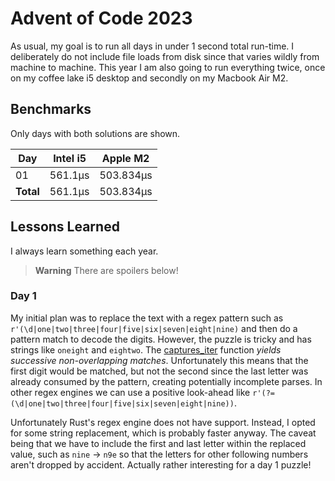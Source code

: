 # Advent of Code 2023

As usual, my goal is to run all days in under 1 second total run-time. I deliberately do not include file loads from disk since that varies wildly from machine to machine. This year I am also going to run everything twice, once on my coffee lake i5 desktop and secondly on my Macbook Air M2. 


## Benchmarks

Only days with both solutions are shown.

| Day       | Intel i5 | Apple M2  |
|-----------|----------|-----------|
| 01        | 561.1µs  | 503.834µs |
| **Total** | 561.1µs  | 503.834µs |

## Lessons Learned

I always learn something each year.

> **Warning** There are spoilers below!

### Day 1

My initial plan was to replace the text with a regex pattern such as `r'(\d|one|two|three|four|five|six|seven|eight|nine)` and then do a pattern match to decode the digits. However, the puzzle is tricky and has strings like `oneight` and `eightwo`. The  [captures_iter](https://docs.rs/regex/latest/regex/struct.Regex.html#method.captures_iter) function _yields successive non-overlapping matches_. Unfortunately this means that the first digit would be matched, but not the second since the last letter was already consumed by the pattern, creating potentially incomplete parses. In other regex engines we can use a positive look-ahead like `r'(?=(\d|one|two|three|four|five|six|seven|eight|nine))`. 

Unfortunately Rust's regex engine does not have support. Instead, I opted for some string replacement, which is probably faster anyway. The caveat being that we have to include the first and last letter within the replaced value, such as `nine` -> `n9e` so that the letters for other following numbers aren't dropped by accident. Actually rather interesting for a day 1 puzzle!
